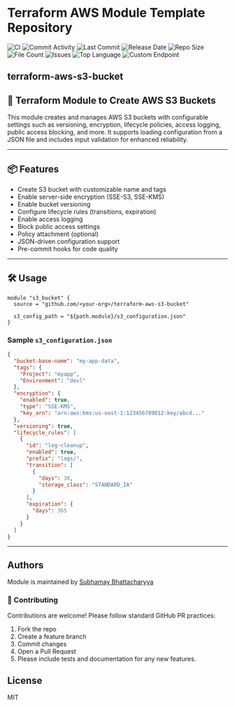 # Terraform AWS Module Template Repository

![CI](https://github.com/subhamay-bhattacharyya-tf/terraform-aws-module-template/actions/workflows/ci.yml/badge.svg)&nbsp;![Commit Activity](https://img.shields.io/github/commit-activity/t/subhamay-bhattacharyya-tf/terraform-aws-module-template)&nbsp;![Last Commit](https://img.shields.io/github/last-commit/subhamay-bhattacharyya-tf/terraform-aws-module-template)&nbsp;![Release Date](https://img.shields.io/github/release-date/subhamay-bhattacharyya-tf/terraform-aws-module-template)&nbsp;![Repo Size](https://img.shields.io/github/repo-size/subhamay-bhattacharyya-tf/terraform-aws-module-template)&nbsp;![File Count](https://img.shields.io/github/directory-file-count/subhamay-bhattacharyya-tf/terraform-aws-module-template)&nbsp;![Issues](https://img.shields.io/github/issues/subhamay-bhattacharyya-tf/terraform-aws-module-template)&nbsp;![Top Language](https://img.shields.io/github/languages/top/subhamay-bhattacharyya-tf/terraform-aws-module-template)&nbsp;![Custom Endpoint](https://img.shields.io/endpoint?url=https://gist.githubusercontent.com/bsubhamay/f0fdfc35f6b51daa3b0ea2cd1b0dec23/raw/terraform-aws-module-template.json?)

## terraform-aws-s3-bucket

## 🚀 Terraform Module to Create AWS S3 Buckets

This module creates and manages AWS S3 buckets with configurable settings such as versioning, encryption, lifecycle policies, access logging, public access blocking, and more. It supports loading configuration from a JSON file and includes input validation for enhanced reliability.

---

## 📦 Features

- Create S3 bucket with customizable name and tags
- Enable server-side encryption (SSE-S3, SSE-KMS)
- Enable bucket versioning
- Configure lifecycle rules (transitions, expiration)
- Enable access logging
- Block public access settings
- Policy attachment (optional)
- JSON-driven configuration support
- Pre-commit hooks for code quality

---

## 🛠 Usage

```hcl
module "s3_bucket" {
  source = "github.com/<your-org>/terraform-aws-s3-bucket"

  s3_config_path = "${path.module}/s3_configuration.json"
}
```

### Sample `s3_configuration.json`

```json
{
  "bucket-base-name": "my-app-data",
  "tags": {
    "Project": "myapp",
    "Environment": "devl"
  },
  "encryption": {
    "enabled": true,
    "type": "SSE-KMS",
    "key_arn": "arn:aws:kms:us-east-1:123456789012:key/abcd..."
  },
  "versioning": true,
  "lifecycle_rules": [
    {
      "id": "log-cleanup",
      "enabled": true,
      "prefix": "logs/",
      "transition": [
        {
          "days": 30,
          "storage_class": "STANDARD_IA"
        }
      ],
      "expiration": {
        "days": 365
      }
    }
  ]
}
```

---

<!-- BEGIN_TF_DOCS -->
<!-- This section is auto-generated -->
<!-- END_TF_DOCS -->

## Authors

Module is maintained by [Subhamay Bhattacharyya](https://github.com/subhamay-bhattacharyya)

### 🤝 Contributing

Contributions are welcome! Please follow standard GitHub PR practices:

1. Fork the repo
2. Create a feature branch
3. Commit changes
4. Open a Pull Request
5. Please include tests and documentation for any new features.

## License

MIT
